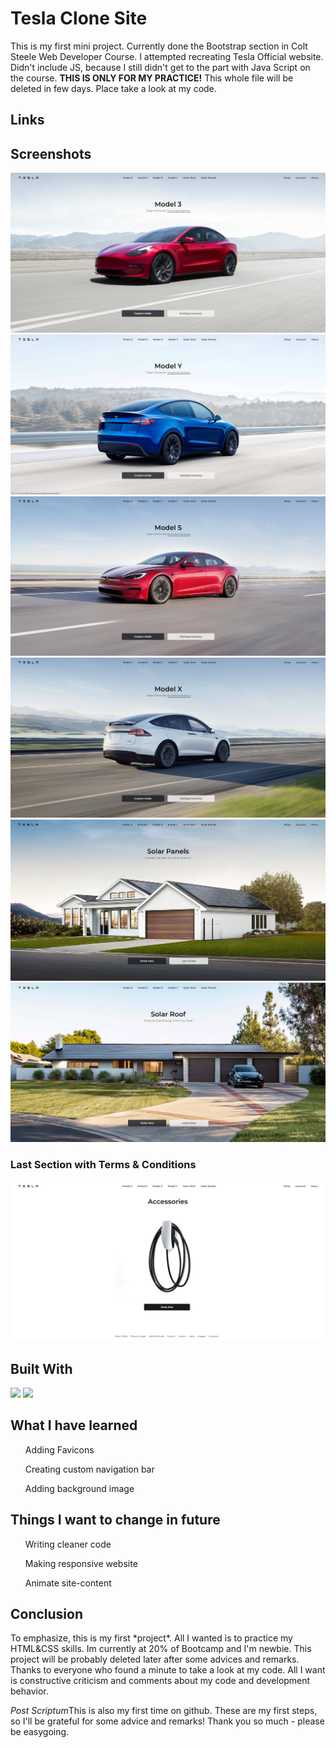 <h1>Tesla Clone Site</h1>

This is my first mini project. Currently done the Bootstrap section in Colt Steele Web Developer Course. I attempted recreating Tesla Official website. Didn't include JS, because I still didn't get to the part with Java Script on the course. <b>THIS IS ONLY FOR MY PRACTICE!</b> This whole file will be deleted in few days. Place take a look at my code. 
  
  <h2>Links</h2>
  
  
  <h2>Screenshots</h2>
 <p align="center">
  <img src="/screenshots/Screenshot_1.png">
  <img src="/screenshots/Screenshot_2.png">
  <img src="/screenshots/Screenshot_3.png">
  <img src="/screenshots/Screenshot_4.png">
  <img src="/screenshots/Screenshot_5.png">
  <img src="/screenshots/Screenshot_6.png">
  <h3>Last Section with Terms & Conditions</h3>
  <img src="/screenshots/Screenshot_7.png">
</p>

<h2>Built With</h2>
<image src="https://camo.githubusercontent.com/97cfeca0dbaee6a8e0b8e0109ef2d00707615dfe8dc9315f9a9a07eace3d1103/68747470733a2f2f696d672e736869656c64732e696f2f62616467652f2d48544d4c2d6f72616e6765">
<image src="https://camo.githubusercontent.com/c8624333a315b8d451ef28bb0dfd688834e261f418c8fca0ad63da2fd1c85c01/68747470733a2f2f696d672e736869656c64732e696f2f62616467652f2d4353532d626c7565">
    
<h2>What I have learned</h2>
  
  <ul>Adding Favicons</ul>
  <ul>Creating custom navigation bar</ul>
  <ul>Adding background image</ul>
  
  <h2>Things I want to change in future</h2>
  <ul>Writing cleaner code</ul>
  <ul>Making responsive website</ul>
  <ul>Animate site-content</ul>
  
  <h2>Conclusion</h2>
  To emphasize, this is my first *project*. All I wanted is to practice my HTML&CSS skills. Im currently at 20% of Bootcamp and I'm newbie. This project will be probably deleted later after some advices and remarks. Thanks to everyone who found a minute to take a look at my code. All I want is constructive criticism and comments about my code and development behavior.
  
  <i>Post Scriptum</i>This is also my first time on github. These are my first steps, so I'll be grateful for some advice and remarks! Thank you so much - please be easygoing.
